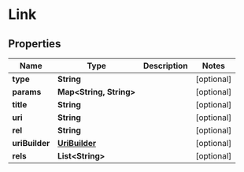 
# Link

## Properties
Name | Type | Description | Notes
------------ | ------------- | ------------- | -------------
**type** | **String** |  |  [optional]
**params** | **Map&lt;String, String&gt;** |  |  [optional]
**title** | **String** |  |  [optional]
**uri** | **String** |  |  [optional]
**rel** | **String** |  |  [optional]
**uriBuilder** | [**UriBuilder**](UriBuilder.md) |  |  [optional]
**rels** | **List&lt;String&gt;** |  |  [optional]



